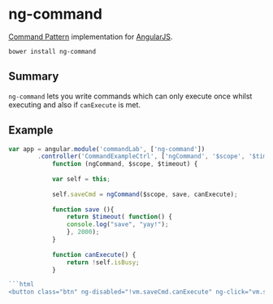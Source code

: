 # ng-command

[1]: http://angularjs.org/
[2]: https://en.wikipedia.org/wiki/Command_pattern

[Command Pattern][2] implementation for [AngularJS][1].

	bower install ng-command
 
 ## Summary
 
`ng-command` lets you write commands which can only execute once whilst executing and also if `canExecute` is met.


## Example
```javascript
var app = angular.module('commandLab', ['ng-command'])
		.controller('CommandExampleCtrl', ['ngCommand', '$scope', '$timeout',
			function (ngCommand, $scope, $timeout) {
					
			var self = this;
					
			self.saveCmd = ngCommand($scope, save, canExecute);
 
			function save (){
				return $timeout( function() {
				console.log("save", "yay!");
				}, 2000);
			}
			
			function canExecute() {
				return !self.isBusy;
			}

```html
<button class="btn" ng-disabled="!vm.saveCmd.canExecute" ng-click="vm.saveCmd.execute()">

